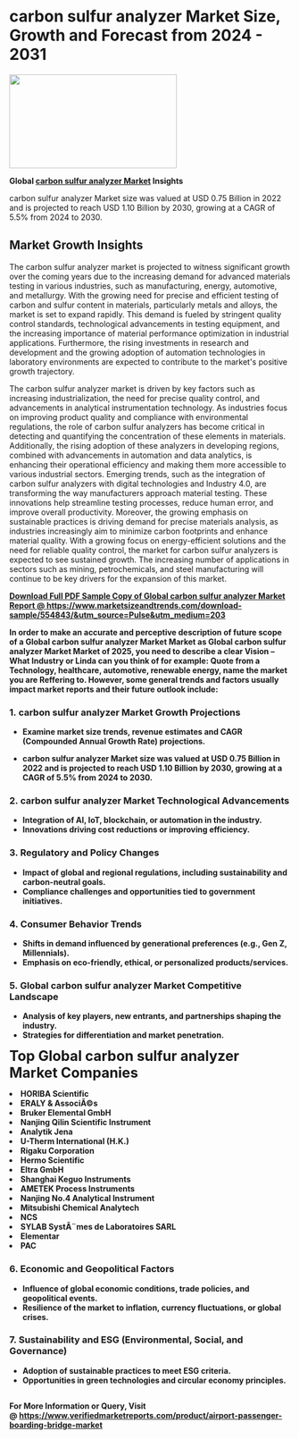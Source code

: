 <H1>carbon sulfur analyzer Market Size, Growth and Forecast from 2024 - 2031</H1><img class="aligncenter size-medium wp-image-584254" src="https://thirdeyenews.in/wp-content/uploads/2024/09/Global-Market-Research-300x168.jpeg" alt="" width="300" height="168" /><p><strong>Global&nbsp;<a href="https://www.marketsizeandtrends.com/download-sample/554843/&amp;utm_source=Pulse&amp;utm_medium=203">carbon sulfur analyzer Market</a> Insights</strong></p><p>carbon sulfur analyzer Market size was valued at USD 0.75 Billion in 2022 and is projected to reach USD 1.10 Billion by 2030, growing at a CAGR of 5.5% from 2024 to 2030.</p><p><h2>Market Growth Insights</h2> The carbon sulfur analyzer market is projected to witness significant growth over the coming years due to the increasing demand for advanced materials testing in various industries, such as manufacturing, energy, automotive, and metallurgy. With the growing need for precise and efficient testing of carbon and sulfur content in materials, particularly metals and alloys, the market is set to expand rapidly. This demand is fueled by stringent quality control standards, technological advancements in testing equipment, and the increasing importance of material performance optimization in industrial applications. Furthermore, the rising investments in research and development and the growing adoption of automation technologies in laboratory environments are expected to contribute to the market's positive growth trajectory. <p><strong><a href="#"></a></strong></p> The carbon sulfur analyzer market is driven by key factors such as increasing industrialization, the need for precise quality control, and advancements in analytical instrumentation technology. As industries focus on improving product quality and compliance with environmental regulations, the role of carbon sulfur analyzers has become critical in detecting and quantifying the concentration of these elements in materials. Additionally, the rising adoption of these analyzers in developing regions, combined with advancements in automation and data analytics, is enhancing their operational efficiency and making them more accessible to various industrial sectors. Emerging trends, such as the integration of carbon sulfur analyzers with digital technologies and Industry 4.0, are transforming the way manufacturers approach material testing. These innovations help streamline testing processes, reduce human error, and improve overall productivity. Moreover, the growing emphasis on sustainable practices is driving demand for precise materials analysis, as industries increasingly aim to minimize carbon footprints and enhance material quality. With a growing focus on energy-efficient solutions and the need for reliable quality control, the market for carbon sulfur analyzers is expected to see sustained growth. The increasing number of applications in sectors such as mining, petrochemicals, and steel manufacturing will continue to be key drivers for the expansion of this market. <p><strong><a href="#"></p><p><span class=""><strong>Download Full PDF Sample Copy of Global carbon sulfur analyzer Market Report</strong> @ <a href="https://www.marketsizeandtrends.com/download-sample/554843/&amp;utm_source=Pulse&amp;utm_medium=203" target="_blank">https://www.marketsizeandtrends.com/download-sample/554843/&amp;utm_source=Pulse&amp;utm_medium=203</a></span></p><p>In order to make an accurate and perceptive description of future scope of a Global&nbsp;carbon sulfur analyzer Market Market as Global&nbsp;carbon sulfur analyzer Market Market of 2025, you need to describe a clear Vision &ndash; What Industry or Linda can you think of for example: Quote from a Technology, healthcare, automotive, renewable energy, name the market you are Reffering to. However, some general trends and factors usually impact market reports and their future outlook include:</p><h3>1.&nbsp;<strong>carbon sulfur analyzer Market Growth Projections</strong></h3><ul><li>Examine market size trends, revenue estimates and CAGR (Compounded Annual Growth Rate) projections.</li><li><p>carbon sulfur analyzer Market size was valued at USD 0.75 Billion in 2022 and is projected to reach USD 1.10 Billion by 2030, growing at a CAGR of 5.5% from 2024 to 2030.</p></li></ul><h3>2.&nbsp;<strong>carbon sulfur analyzer Market Technological Advancements</strong></h3><ul><li>Integration of AI, IoT, blockchain, or automation in the industry.</li><li>Innovations driving cost reductions or improving efficiency.</li></ul><h3>3.&nbsp;<strong>Regulatory and Policy Changes</strong></h3><ul><li>Impact of global and regional regulations, including sustainability and carbon-neutral goals.</li><li>Compliance challenges and opportunities tied to government initiatives.</li></ul><h3>4.&nbsp;<strong>Consumer Behavior Trends</strong></h3><ul><li>Shifts in demand influenced by generational preferences (e.g., Gen Z, Millennials).</li><li>Emphasis on eco-friendly, ethical, or personalized products/services.</li></ul><h3>5.&nbsp;<strong>Global carbon sulfur analyzer Market Competitive Landscape</strong></h3><ul><li>Analysis of key players, new entrants, and partnerships shaping the industry.</li><li>Strategies for differentiation and market penetration.</li></ul><p data-pm-slice="1 1 []"><span style="color: inherit; font-family: inherit; font-size: 25px;">Top Global carbon sulfur analyzer Market Companies</span></p><div class="" data-test-id=""><p><li>HORIBA Scientific</li><li> ERALY & AssociÃ©s</li><li> Bruker Elemental GmbH</li><li> Nanjing Qilin Scientific Instrument</li><li> Analytik Jena</li><li> U-Therm International (H.K.)</li><li> Rigaku Corporation</li><li> Hermo Scientific</li><li> Eltra GmbH</li><li> Shanghai Keguo Instruments</li><li> AMETEK Process Instruments</li><li> Nanjing No.4 Analytical Instrument</li><li> Mitsubishi Chemical Analytech</li><li> NCS</li><li> SYLAB SystÃ¨mes de Laboratoires SARL</li><li> Elementar</li><li> PAC</li></p></div><h3>6.&nbsp;<strong>Economic and Geopolitical Factors</strong></h3><ul><li>Influence of global economic conditions, trade policies, and geopolitical events.</li><li>Resilience of the market to inflation, currency fluctuations, or global crises.</li></ul><h3>7.&nbsp;<strong>Sustainability and ESG (Environmental, Social, and Governance)</strong></h3><ul><li>Adoption of sustainable practices to meet ESG criteria.</li><li>Opportunities in green technologies and circular economy principles.</li></ul><h2><strong style="font-size: 14px;">For More Information or Query, Visit @&nbsp;</strong><a style="background-color: #ffffff; font-size: 14px;" href="https://www.marketsizeandtrends.com/report/carbon-sulfur-analyzer-market/" target="_blank">https://www.verifiedmarketreports.com/product/airport-passenger-boarding-bridge-market</a></h2>
